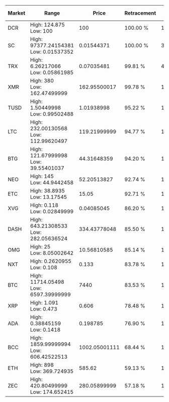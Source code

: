 | Market | Range | Price| Retracement | Doubles to 50% |
| --- | --- | --- | --- | --- |
| DCR | High: 124.875<br />Low: 100 | 100 | 100.00 % | 1.12 |
| SC | High: 97377.24154381<br />Low: 0.01537352 | 0.01544371 | 100.00 % | 3,152,651.04 |
| TRX | High: 6.26217066<br />Low: 0.05861985 | 0.07035481 | 99.81 % | 44.92 |
| XMR | High: 380<br />Low: 162.47499999 | 162.95500017 | 99.78 % | 1.66 |
| TUSD | High: 1.50449998<br />Low: 0.99502488 | 1.01938998 | 95.22 % | 1.23 |
| LTC | High: 232.00130568<br />Low: 112.99620497 | 119.21999999 | 94.77 % | 1.45 |
| BTG | High: 121.67999998<br />Low: 39.55401037 | 44.31648359 | 94.20 % | 1.82 |
| NEO | High: 145<br />Low: 44.9442458 | 52.20513827 | 92.74 % | 1.82 |
| ETC | High: 38.8935<br />Low: 13.17545 | 15.05 | 92.71 % | 1.73 |
| XVG | High: 0.118<br />Low: 0.02849999 | 0.04085045 | 86.20 % | 1.79 |
| DASH | High: 643.21308533<br />Low: 282.05636524 | 334.43778048 | 85.50 % | 1.38 |
| OMG | High: 25<br />Low: 8.05002642 | 10.56810585 | 85.14 % | 1.56 |
| NXT | High: 0.2620955<br />Low: 0.108 | 0.133 | 83.78 % | 1.39 |
| BTC | High: 11714.05498<br />Low: 6597.39999999 | 7440 | 83.53 % | 1.23 |
| XRP | High: 1.091<br />Low: 0.473 | 0.606 | 78.48 % | 1.29 |
| ADA | High: 0.38845159<br />Low: 0.1418 | 0.198785 | 76.90 % | 1.33 |
| BCC | High: 1859.99999994<br />Low: 606.42522513 | 1002.05001111 | 68.44 % | 1.23 |
| ETH | High: 898<br />Low: 369.724935 | 585.62 | 59.13 % | 1.08 |
| ZEC | High: 420.80499999<br />Low: 174.652415 | 280.05899999 | 57.18 % | 1.06 |
